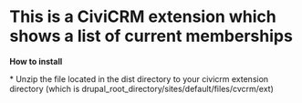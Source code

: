 <h1>This is a CiviCRM extension which shows a list of current memberships</h1>
<strong>How to install</strong>
<p>* Unzip the file located in the dist directory to your civicrm extension directory (which is drupal_root_directory/sites/default/files/cvcrm/ext)</p>


